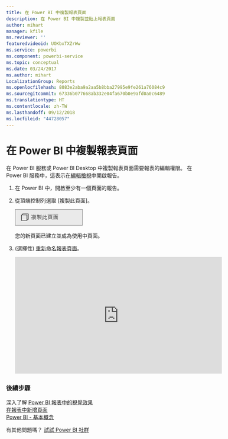 ```yaml
---
title: 在 Power BI 中複製報表頁面
description: 在 Power BI 中複製並貼上報表頁面
author: mihart
manager: kfile
ms.reviewer: ''
featuredvideoid: UOKbxTXZrWw
ms.service: powerbi
ms.component: powerbi-service
ms.topic: conceptual
ms.date: 03/24/2017
ms.author: mihart
LocalizationGroup: Reports
ms.openlocfilehash: 8083e2aba9a2aa5b8bba27995e9fe261a76084c9
ms.sourcegitcommit: 67336b077668ab332e04fa670b0e9afd0a0c6489
ms.translationtype: HT
ms.contentlocale: zh-TW
ms.lasthandoff: 09/12/2018
ms.locfileid: "44728057"
---
```

# <a name="duplicate-a-report-page-in-power-bi"></a>在 Power BI 中複製報表頁面
在 Power BI 服務或 Power BI Desktop 中複製報表頁面需要報表的編輯權限。 在 Power BI 服務中，這表示在[編輯檢視](service-reading-view-and-editing-view.md)中開啟報告。 


1. 在 Power BI 中，開啟至少有一個頁面的報告。 

2. 從頂端控制列選取 [複製此頁面]。
   
   ![](media/power-bi-report-copy-paste-page/pbi_duplicate_new.png)
   
   您的新頁面已建立並成為使用中頁面。
3. (選擇性) [重新命名報表頁面](service-rename.md)。
   
   <iframe width="560" height="315" src="https://www.youtube.com/embed/UOKbxTXZrWw?list=PL1N57mwBHtN0JFoKSR0n-tBkUJHeMP2cP" frameborder="0" allowfullscreen></iframe>

### <a name="next-steps"></a>後續步驟
深入了解 [Power BI 報表中的視覺效果](visuals/power-bi-report-visualizations.md)    
[在報表中新增頁面](power-bi-report-add-page.md)    
[Power BI - 基本概念](service-basic-concepts.md)    

有其他問題嗎？ [試試 Power BI 社群](http://community.powerbi.com/)

